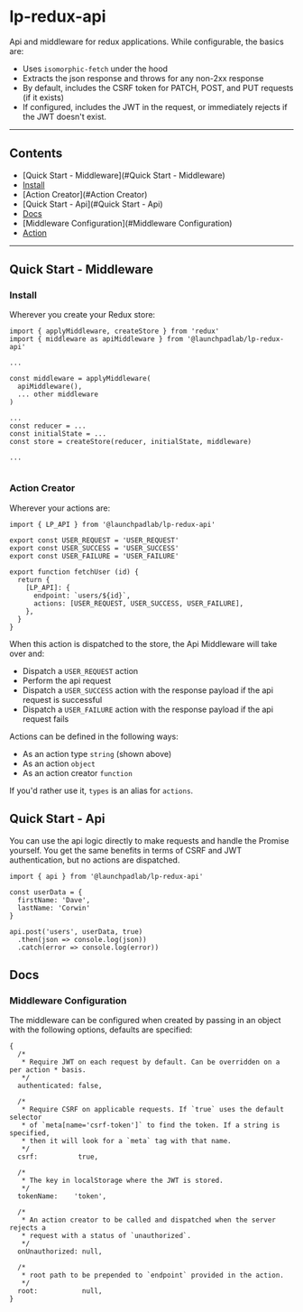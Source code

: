 # lp-redux-api
Api and middleware for redux applications. While configurable, the basics are:
+ Uses `isomorphic-fetch` under the hood
+ Extracts the json response and throws for any non-2xx response
+ By default, includes the CSRF token for PATCH, POST, and PUT requests (if it exists)
+ If configured, includes the JWT in the request, or immediately rejects if the JWT doesn't exist.

---

## Contents
+ [Quick Start - Middleware](#Quick Start - Middleware)
 + [Install](#Install)
 + [Action Creator](#Action Creator)
+ [Quick Start - Api](#Quick Start - Api)
+ [Docs](#Docs)
 + [Middleware Configuration](#Middleware Configuration)
 + [Action](#Action)

---

## Quick Start - Middleware

### Install
Wherever you create your Redux store:
```
import { applyMiddleware, createStore } from 'redux'
import { middleware as apiMiddleware } from '@launchpadlab/lp-redux-api'

...

const middleware = applyMiddleware(
  apiMiddleware(),
  ... other middleware
)

...
const reducer = ...
const initialState = ...
const store = createStore(reducer, initialState, middleware)

...


```

### Action Creator
Wherever your actions are:

```
import { LP_API } from '@launchpadlab/lp-redux-api'

export const USER_REQUEST = 'USER_REQUEST'
export const USER_SUCCESS = 'USER_SUCCESS'
export const USER_FAILURE = 'USER_FAILURE'

export function fetchUser (id) {
  return {
    [LP_API]: {
      endpoint: `users/${id}`,
      actions: [USER_REQUEST, USER_SUCCESS, USER_FAILURE],
    },
  }
}
```

When this action is dispatched to the store, the Api Middleware will take over and:
+ Dispatch a `USER_REQUEST` action
+ Perform the api request
+ Dispatch a `USER_SUCCESS` action with the response payload if the api request is successful
+ Dispatch a `USER_FAILURE` action with the response payload if the api request fails

Actions can be defined in the following ways:

+ As an action type `string` (shown above)
+ As an action `object`
+ As an action creator `function`

If you'd rather use it, `types` is an alias for `actions`.

## Quick Start - Api
You can use the api logic directly to make requests and handle the Promise yourself. You get the same benefits in terms of CSRF and JWT authentication, but no actions are dispatched.

```
import { api } from '@launchpadlab/lp-redux-api'

const userData = {
  firstName: 'Dave',
  lastName: 'Corwin'
}

api.post('users', userData, true)
  .then(json => console.log(json))
  .catch(error => console.log(error))
```
## Docs
### Middleware Configuration
The middleware can be configured when created by passing in an object with the following options, defaults are specified:
```
{
  /*
   * Require JWT on each request by default. Can be overridden on a per action * basis.
   */
  authenticated: false,

  /*
   * Require CSRF on applicable requests. If `true` uses the default selector
   * of `meta[name='csrf-token']` to find the token. If a string is specified,
   * then it will look for a `meta` tag with that name.
   */
  csrf:          true,

  /*
   * The key in localStorage where the JWT is stored.
   */
  tokenName:    'token',

  /*
   * An action creator to be called and dispatched when the server rejects a
   * request with a status of `unauthorized`.
   */
  onUnauthorized: null,

  /*
   * root path to be prepended to `endpoint` provided in the action.
   */
  root:           null,
}
```

